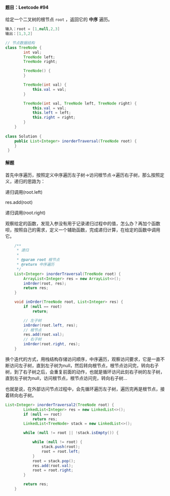 ####  题目：Leetcode #94

给定一个二叉树的根节点 `root` ，返回它的 **中序** 遍历。

```java
输入：root = [1,null,2,3]
输出：[1,3,2]

// 节点数据结构
class TreeNode {
        int val;
        TreeNode left;
        TreeNode right;

        TreeNode() {
        }

        TreeNode(int val) {
            this.val = val;
        }

        TreeNode(int val, TreeNode left, TreeNode right) {
            this.val = val;
            this.left = left;
            this.right = right;
        }
    }
    
class Solution {
    public List<Integer> inorderTraversal(TreeNode root) {
    }
 }
```



#### 解题

首先中序遍历，按照定义中序遍历左子树->访问根节点->遍历右子树，那么按照定义，递归的思路为：

递归调用(root.left)

res.add(root)

递归调用(root.right)

观察给定的函数，发现入参没有用于记录递归过程中的值，怎么办？再加个函数呗，按照自己的需求，定义一个辅助函数，完成递归计算，在给定的函数中调用它。

```java
    /**
     * 递归
     *
     * @param root 根节点
     * @return 中序遍历
     */
    List<Integer> inorderTraversal(TreeNode root) {
        ArrayList<Integer> res = new ArrayList<>();
        inOrder(root, res);
        return res;
    }

    void inOrder(TreeNode root, List<Integer> res) {
        if (null == root)
            return;

        // 左子树
        inOrder(root.left, res);
        // 根节点
        res.add(root.val);
        // 右子树
        inOrder(root.right, res);
    }
```

换个迭代的方式，用栈结构存储访问顺序，中序遍历，观察访问要求，它是一直不断访问左子树，直到左子树为null，然后转向根节点，根节点访问完，转向右子树，到了右子树之后，会重复前面的动作，也就是循环访问此刻右子树的左子树，直到左子树为null，访问根节点，根节点访问完，转向右子树...

也就是说，在外部访问节点过程中，会先循环遍历左子树，遍历完再是根节点，接着转向右子树。

```java
List<Integer> inorderTraversal2(TreeNode root) {
        LinkedList<Integer> res = new LinkedList<>();
        if (null == root)
            return res;
        LinkedList<TreeNode> stack = new LinkedList<>();

        while (null != root || !stack.isEmpty()) {

            while (null != root) {
                stack.push(root);
                root = root.left;
            }
            root = stack.pop();
            res.add(root.val);
            root = root.right;
        }

        return res;
    }
```

